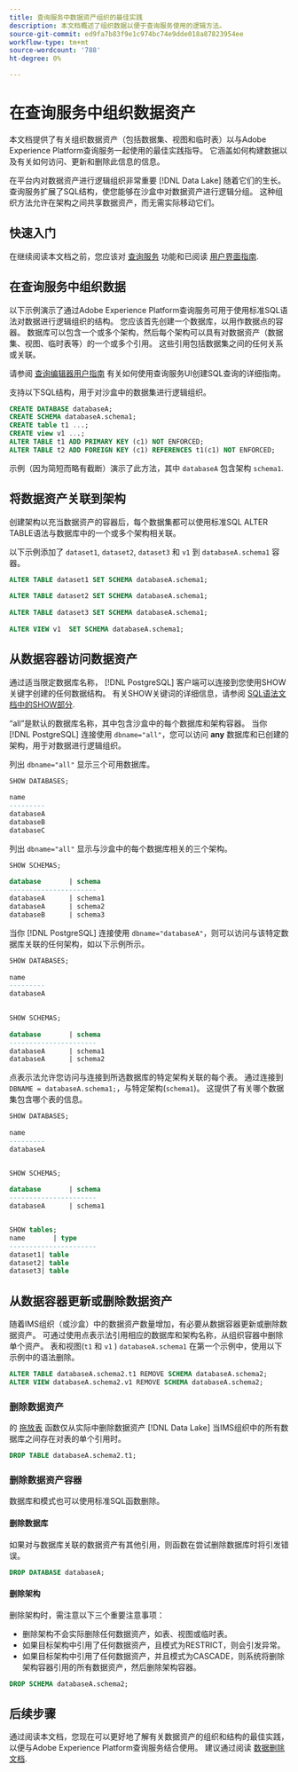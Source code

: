 ```yaml
---
title: 查询服务中数据资产组织的最佳实践
description: 本文档概述了组织数据以便于查询服务使用的逻辑方法。
source-git-commit: ed9fa7b83f9e1c974bc74e9dde018a87823954ee
workflow-type: tm+mt
source-wordcount: '788'
ht-degree: 0%

---
```


# 在查询服务中组织数据资产

本文档提供了有关组织数据资产（包括数据集、视图和临时表）以与Adobe Experience Platform查询服务一起使用的最佳实践指导。 它涵盖如何构建数据以及有关如何访问、更新和删除此信息的信息。

在平台内对数据资产进行逻辑组织非常重要 [!DNL Data Lake] 随着它们的生长。 查询服务扩展了SQL结构，使您能够在沙盒中对数据资产进行逻辑分组。 这种组织方法允许在架构之间共享数据资产，而无需实际移动它们。

## 快速入门

在继续阅读本文档之前，您应该对 [查询服务](../home.md) 功能和已阅读 [用户界面指南](../ui/user-guide.md).

## 在查询服务中组织数据

以下示例演示了通过Adobe Experience Platform查询服务可用于使用标准SQL语法对数据进行逻辑组织的结构。 您应该首先创建一个数据库，以用作数据点的容器。 数据库可以包含一个或多个架构，然后每个架构可以具有对数据资产（数据集、视图、临时表等）的一个或多个引用。 这些引用包括数据集之间的任何关系或关联。

请参阅 [查询编辑器用户指南](../ui/user-guide.md) 有关如何使用查询服务UI创建SQL查询的详细指南。

支持以下SQL结构，用于对沙盒中的数据集进行逻辑组织。

```SQL
CREATE DATABASE databaseA;
CREATE SCHEMA databaseA.schema1;
CREATE table t1 ...;
CREATE view v1 ...;
ALTER TABLE t1 ADD PRIMARY KEY (c1) NOT ENFORCED;
ALTER TABLE t2 ADD FOREIGN KEY (c1) REFERENCES t1(c1) NOT ENFORCED;
```

示例（因为简短而略有截断）演示了此方法，其中 `databaseA` 包含架构 `schema1`.

## 将数据资产关联到架构

创建架构以充当数据资产的容器后，每个数据集都可以使用标准SQL ALTER TABLE语法与数据库中的一个或多个架构相关联。

以下示例添加了 `dataset1`, `dataset2`, `dataset3` 和 `v1` 到 `databaseA.schema1` 容器。

```SQL
ALTER TABLE dataset1 SET SCHEMA databaseA.schema1;
 
ALTER TABLE dataset2 SET SCHEMA databaseA.schema1;
 
ALTER TABLE dataset3 SET SCHEMA databaseA.schema1;
 
ALTER VIEW v1  SET SCHEMA databaseA.schema1;
```

## 从数据容器访问数据资产

通过适当限定数据库名称， [!DNL PostgreSQL] 客户端可以连接到您使用SHOW关键字创建的任何数据结构。 有关SHOW关键词的详细信息，请参阅 [SQL语法文档中的SHOW部分](../sql/syntax.md#show).

“all”是默认的数据库名称，其中包含沙盒中的每个数据库和架构容器。 当你 [!DNL PostgreSQL] 连接使用 `dbname="all"`，您可以访问 **any** 数据库和已创建的架构，用于对数据进行逻辑组织。

列出 `dbname="all"` 显示三个可用数据库。

```sql
SHOW DATABASES;
  
name     
---------
databaseA
databaseB
databaseC
```

列出 `dbname="all"` 显示与沙盒中的每个数据库相关的三个架构。

```SQL
SHOW SCHEMAS;
  
database       | schema
----------------------
databaseA      | schema1
databaseA      | schema2
databaseB      | schema3
```

当你 [!DNL PostgreSQL] 连接使用 `dbname="databaseA"`，则可以访问与该特定数据库关联的任何架构，如以下示例所示。

```sql
SHOW DATABASES;
  
name     
---------
databaseA
 

SHOW SCHEMAS;
  
database       | schema
----------------------
databaseA      | schema1
databaseA      | schema2
```

点表示法允许您访问与连接到所选数据库的特定架构关联的每个表。 通过连接到 `DBNAME = databaseA.schema1;`，与特定架构(`schema1`)。 这提供了有关哪个数据集包含哪个表的信息。

```sql
SHOW DATABASES;
  
name     
---------
databaseA


SHOW SCHEMAS;
  
database       | schema
----------------------
databaseA      | schema1


SHOW tables;
name       | type
----------------------
dataset1| table
dataset2| table
dataset3| table
```

## 从数据容器更新或删除数据资产

随着IMS组织（或沙盒）中的数据资产数量增加，有必要从数据容器更新或删除数据资产。 可通过使用点表示法引用相应的数据库和架构名称，从组织容器中删除单个资产。 表和视图(`t1` 和 `v1` ) `databaseA.schema1` 在第一个示例中，使用以下示例中的语法删除。

```sql
ALTER TABLE databaseA.schema2.t1 REMOVE SCHEMA databaseA.schema2;
ALTER VIEW databaseA.schema2.v1 REMOVE SCHEMA databaseA.schema2;
```

### 删除数据资产

的 [拖放表](../sql/syntax.md#drop-table) 函数仅从实际中删除数据资产 [!DNL Data Lake] 当IMS组织中的所有数据库之间存在对表的单个引用时。

```sql
DROP TABLE databaseA.schema2.t1;
```

### 删除数据资产容器

数据库和模式也可以使用标准SQL函数删除。

#### 删除数据库

如果对与数据库关联的数据资产有其他引用，则函数在尝试删除数据库时将引发错误。

```sql
DROP DATABASE databaseA;
```

#### 删除架构

删除架构时，需注意以下三个重要注意事项：

- 删除架构不会实际删除任何数据资产，如表、视图或临时表。
- 如果目标架构中引用了任何数据资产，且模式为RESTRICT，则会引发异常。
- 如果目标架构中引用了任何数据资产，并且模式为CASCADE，则系统将删除架构容器引用的所有数据资产，然后删除架构容器。

```sql
DROP SCHEMA databaseA.schema2;
```

## 后续步骤

通过阅读本文档，您现在可以更好地了解有关数据资产的组织和结构的最佳实践，以便与Adobe Experience Platform查询服务结合使用。 建议通过阅读 [数据删除文档](./deduplication.md).
